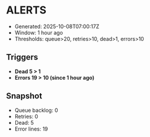 # ALERTS

- Generated: 2025-10-08T07:00:17Z
- Window: 1 hour ago
- Thresholds: queue>20, retries>10, dead>1, errors>10

## Triggers
- **Dead 5 > 1**
- **Errors 19 > 10 (since 1 hour ago)**

## Snapshot
- Queue backlog: 0
- Retries: 0
- Dead: 5
- Error lines: 19
